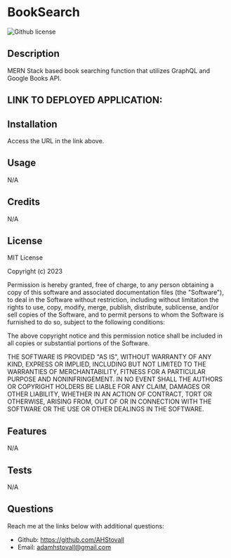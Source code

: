 # BookSearch
![Github license](https://img.shields.io/static/v1?label=License&message=MIT&color=brightgreen)

## Description
MERN Stack based book searching function that utilizes GraphQL and Google Books API.

## LINK TO DEPLOYED APPLICATION:

## Installation
Access the URL in the link above.

## Usage
N/A

## Credits
N/A
  
## License
MIT License

Copyright (c) 2023 

Permission is hereby granted, free of charge, to any person obtaining a copy
of this software and associated documentation files (the "Software"), to deal
in the Software without restriction, including without limitation the rights
to use, copy, modify, merge, publish, distribute, sublicense, and/or sell
copies of the Software, and to permit persons to whom the Software is
furnished to do so, subject to the following conditions:

The above copyright notice and this permission notice shall be included in all
copies or substantial portions of the Software.

THE SOFTWARE IS PROVIDED "AS IS", WITHOUT WARRANTY OF ANY KIND, EXPRESS OR
IMPLIED, INCLUDING BUT NOT LIMITED TO THE WARRANTIES OF MERCHANTABILITY,
FITNESS FOR A PARTICULAR PURPOSE AND NONINFRINGEMENT. IN NO EVENT SHALL THE
AUTHORS OR COPYRIGHT HOLDERS BE LIABLE FOR ANY CLAIM, DAMAGES OR OTHER
LIABILITY, WHETHER IN AN ACTION OF CONTRACT, TORT OR OTHERWISE, ARISING FROM,
OUT OF OR IN CONNECTION WITH THE SOFTWARE OR THE USE OR OTHER DEALINGS IN THE
SOFTWARE.


## Features
N/A
  

## Tests
N/A
  

## Questions
Reach me at the links below with additional questions:
- Github: https://github.com/AHStovall
- Email: adamhstovall@gmail.com